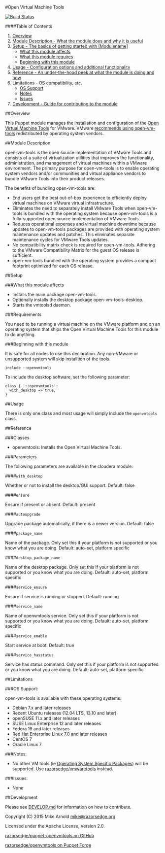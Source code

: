 #Open Virtual Machine Tools

[![Build Status](https://secure.travis-ci.org/razorsedge/puppet-openvmtools.png?branch=master)](http://travis-ci.org/razorsedge/puppet-openvmtools)

####Table of Contents

1. [Overview](#overview)
2. [Module Description - What the module does and why it is useful](#module-description)
3. [Setup - The basics of getting started with [Modulename]](#setup)
    * [What this module affects](#what-this-module-affects)
    * [What this module requires](#requirements)
    * [Beginning with this module](#beginning-with-this-module)
4. [Usage - Configuration options and additional functionality](#usage)
5. [Reference - An under-the-hood peek at what the module is doing and how](#reference)
5. [Limitations - OS compatibility, etc.](#limitations)
    * [OS Support](#os-support)
    * [Notes](#notes)
    * [Issues](#issues)
6. [Development - Guide for contributing to the module](#development)

##Overview

This Puppet module manages the installation and configuration of the [Open Virtual Machine Tools](http://open-vm-tools.sourceforge.net/) for VMware.  VMware [recommends using open-vm-tools](http://kb.vmware.com/kb/2073803) redistributed by operating system vendors.

##Module Description

open-vm-tools is the open source implementation of VMware Tools and consists of a suite of virtualization utilities that improves the functionality, administration, and management of virtual machines within a VMware environment. The primary purpose for open-vm-tools is to enable operating system vendors and/or communities and virtual appliance vendors to bundle VMware Tools into their product releases.

The benefits of bundling open-vm-tools are:

* End users get the best out-of-box experience to efficiently deploy virtual machines on VMware virtual infrastructure.
* Eliminates the need to separately install VMware Tools when open-vm-tools is bundled with the operating system because open-vm-tools is a fully-supported open source implementation of VMware Tools.
* Reduces operational expenses and virtual machine downtime because updates to open-vm-tools packages are provided with operating system maintenance updates and patches. This eliminates separate maintenance cycles for VMware Tools updates.
* No compatibility matrix check is required for open-vm-tools. Adhering to the VMware Compatibility Matrix for the guest OS release is sufficient.
* open-vm-tools bundled with the operating system provides a compact footprint optimized for each OS release.

##Setup

###What this module affects

* Installs the main package open-vm-tools.
* Optionally installs the desktop package open-vm-tools-desktop.
* Starts the vmtoolsd daemon.

###Requirements

You need to be running a virtual machine on the VMware platform and on an operating system that ships the Open Virtual Machine Tools for this module to do anything.

###Beginning with this module

It is safe for all nodes to use this declaration.  Any non-VMware or unsupported system will skip installtion of the tools.
```puppet
include ::openvmtools
```

To include the desktop software, set the following parameter:
```puppet
class { '::openvmtools':
  with_desktop => true,
}
```

##Usage

There is only one class and most usage will simply include the `openvmtools` class.

##Reference

###Classes

* openvmtools: Installs the Open Virtual Machine Tools.

###Parameters

The following parameters are available in the cloudera module:

####`with_desktop`

Whether or not to install the desktop/GUI support.
Default: false

####`ensure`

Ensure if present or absent.
Default: present

####`autoupgrade`

Upgrade package automatically, if there is a newer version.
Default: false

####`package_name`

Name of the package.  Only set this if your platform is not supported or you know what you are doing.
Default: auto-set, platform specific

####`desktop_package_name`

Name of the desktop package.  Only set this if your platform is not supported or you know what you are doing.
Default: auto-set, platform specific

####`service_ensure`

Ensure if service is running or stopped.
Default: running

####`service_name`

Name of openvmtools service.  Only set this if your platform is not supported or you know what you are doing.
Default: auto-set, platform specific

####`service_enable`

Start service at boot.
Default: true

####`service_hasstatus`

Service has status command.  Only set this if your platform is not supported or you know what you are doing.
Default: auto-set, platform specific

##Limitations

###OS Support:

open-vm-tools is available with these operating systems:

* Debian 7.x and later releases
* Recent Ubuntu releases (12.04 LTS, 13.10 and later)
* openSUSE 11.x and later releases
* SUSE Linux Enterprise 12 and later releases
* Fedora 19 and later releases
* Red Hat Enterprise Linux 7.0 and later releases
* CentOS 7 
* Oracle Linux 7

###Notes:

* No other VM tools (ie [Operating System Specific Packages](http://packages.vmware.com/)) will be supported.  Use [razorsedge/vmwaretools](https://forge.puppetlabs.com/razorsedge/vmwaretools) instead.

###Issues:

* None

##Development

Please see [DEVELOP.md](DEVELOP.md) for information on how to contribute.

Copyright (C) 2015 Mike Arnold <mike@razorsedge.org>

Licensed under the Apache License, Version 2.0.

[razorsedge/puppet-openvmtools on GitHub](https://github.com/razorsedge/puppet-openvmtools)

[razorsedge/openvmtools on Puppet Forge](https://forge.puppetlabs.com/razorsedge/openvmtools)

